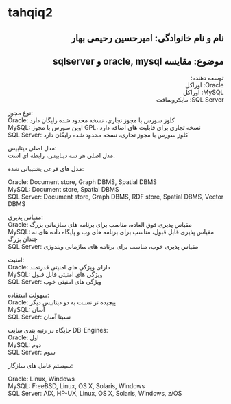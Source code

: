 # tahqiq2
<h2 dir="rtl">نام و نام خانوادگی: امیرحسین رحیمی بهار</h2>
<h2 dir="rtl">موضوع: مقایسه oracle, mysql و sqlserver</h2>
<p dir="rtl">
توسعه دهنده:<br>
Oracle: اوراکل<br>
MySQL: اوراکل<br>
SQL Server: مایکروسافت

نوع مجوز:<br>
Oracle: کلوز سورس با مجوز تجاری، نسخه محدود شده رایگان دارد<br>
MySQL: اوپن سورس با مجوز GPL، نسخه تجاری برای قابلیت های اضافه دارد<br>
SQL Server: کلوز سورس با مجوز تجاری، نسخه محدود شده رایگان دارد

مدل اصلی دیتابیس:<br>
مدل اصلی هر سه دیتابیس، رابطه ای است.

مدل های فرعی پشتیبانی شده:<br>
<p>
Oracle: Document store, Graph DBMS, Spatial DBMS <br>
MySQL: Document store, Spatial DBMS<br>
SQL Server: Document store, Graph DBMS, RDF store, Spatial DBMS, Vector DBMS
</p>

مقیاس پذیری:<br>
Oracle: مقیاس پذیری فوق العاده، مناسب برای برنامه های سازمانی بزرگ<br>
MySQL: مقیاس پذیری قابل قبول، مناسب برای برنامه های وب و پایگاه داده های نه چندان بزرگ<br>
SQL Server: مقیاس پذیری خوب، مناسب برای برنامه های سازمانی ویندوزی

امنیت:<br>
Oracle: دارای ویژگی های امنیتی قدرتمند <br>
MySQL: ویژگی های امنیتی قابل قبول<br>
SQL Server: ویژگی های امنیتی خوب

سهولت استفاده:<br>
Oracle: پیچیده تر نسبت به دو دیتابیس دیگر<br>
MySQL: آسان<br>
SQL Server: نسبتا آسان

جایگاه در رتبه بندی سایت DB-Engines:<br>
Oracle: اول<br>
MySQL: دوم<br>
SQL Server: سوم

سیستم عامل های سازگار:<br>
<p>
Oracle: Linux, Windows<br>
MySQL: FreeBSD, Linux, OS X, Solaris, Windows<br>
SQL Server: AIX, HP-UX, Linux, OS X, Solaris, Windows, z/OS
</p>

</p>
